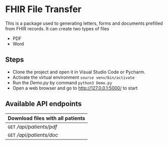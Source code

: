 # FHIR File Transfer

This is a package used to generating letters, forms and documents prefilled from FHIR records. It can create two types of files
* PDF
* Word

## Steps
* Clone the project and open it in Visual Studio Code or Pycharm.
* Activate the virtual environment `source venv/bin/activate`
* Run the *Demo.py* by command `python3 Demo.py`
* Open a web browser and go to http://127.0.0.1:5000/ to start

## Available API endpoints
| Download files with all patients |
| --- |  
| `GET`  */api/patients/pdf* |  
| `GET`  */api/patients/doc* |
